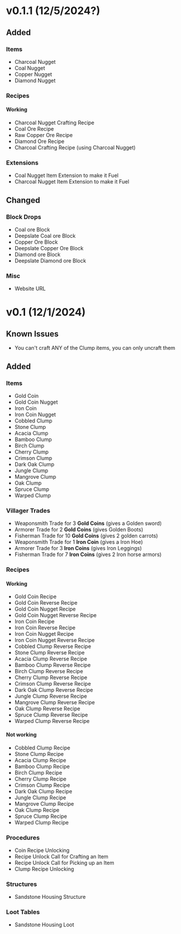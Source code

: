 # v0.1.1 (12/5/2024?)
## Added
### Items
- Charcoal Nugget
- Coal Nugget
- Copper Nugget
- Diamond Nugget
### Recipes
#### Working
- Charcoal Nugget Crafting Recipe
- Coal Ore Recipe
- Raw Copper Ore Recipe
- Diamond Ore Recipe
- Charcoal Crafting Recipe (using Charcoal Nugget)
### Extensions
- Coal Nugget Item Extension to make it Fuel
- Charcoal Nugget Item Extension to make it Fuel
## Changed
### Block Drops
- Coal ore Block
- Deepslate Coal ore Block
- Copper Ore Block
- Deepslate Copper Ore Block
- Diamond ore Block
- Deepslate Diamond ore Block
### Misc
- Website URL

# v0.1 (12/1/2024)
## Known Issues
- You can't craft ANY of the Clump items, you can only uncraft them

## Added
### Items
- Gold Coin
- Gold Coin Nugget
- Iron Coin
- Iron Coin Nugget
- Cobbled Clump
- Stone Clump
- Acacia Clump
- Bamboo Clump
- Birch Clump
- Cherry Clump
- Crimson Clump
- Dark Oak Clump
- Jungle Clump
- Mangrove Clump
- Oak Clump
- Spruce Clump
- Warped Clump
### Villager Trades
- Weaponsmith Trade for 3 **Gold Coins** (gives a Golden sword)
- Armorer Trade for 2 **Gold Coins** (gives Golden Boots)
- Fisherman Trade for 10 **Gold Coins** (gives 2 golden carrots)
- Weaponsmith Trade for 1 **Iron Coin** (gives a Iron Hoe)
- Armorer Trade for 3 **Iron Coins** (gives Iron Leggings)
- Fisherman Trade for 7 **Iron Coins** (gives 2 Iron horse armors)
### Recipes
#### Working
- Gold Coin Recipe
- Gold Coin Reverse Recipe
- Gold Coin Nugget Recipe
- Gold Coin Nugget Reverse Recipe
- Iron Coin Recipe
- Iron Coin Reverse Recipe
- Iron Coin Nugget Recipe
- Iron Coin Nugget Reverse Recipe
- Cobbled Clump Reverse Recipe
- Stone Clump Reverse Recipe
- Acacia Clump Reverse Recipe
- Bamboo Clump Reverse Recipe
- Birch Clump Reverse Recipe
- Cherry Clump Reverse Recipe
- Crimson Clump Reverse Recipe
- Dark Oak Clump Reverse Recipe
- Jungle Clump Reverse Recipe
- Mangrove Clump Reverse Recipe
- Oak Clump Reverse Recipe
- Spruce Clump Reverse Recipe
- Warped Clump Reverse Recipe
#### Not working
- Cobbled Clump Recipe
- Stone Clump Recipe
- Acacia Clump Recipe
- Bamboo Clump Recipe
- Birch Clump Recipe
- Cherry Clump Recipe
- Crimson Clump Recipe
- Dark Oak Clump Recipe
- Jungle Clump Recipe
- Mangrove Clump Recipe
- Oak Clump Recipe
- Spruce Clump Recipe
- Warped Clump Recipe
### Procedures
- Coin Recipe Unlocking
- Recipe Unlock Call for Crafting an Item
- Recipe Unlock Call for Picking up an Item
- Clump Recipe Unlocking
### Structures
- Sandstone Housing Structure
### Loot Tables
- Sandstone Housing Loot